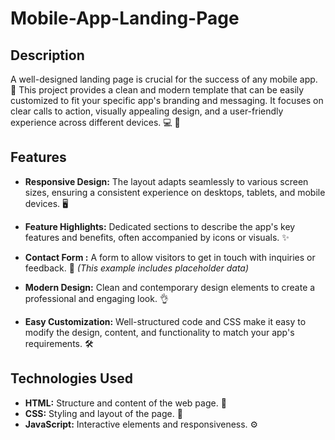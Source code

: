 # Mobile-App-Landing-Page

## Description

A well-designed landing page is crucial for the success of any mobile app. 🌟 This project provides a clean and modern template that can be easily customized to fit your specific app's branding and messaging. It focuses on clear calls to action, visually appealing design, and a user-friendly experience across different devices. 💻 📱 

## Features

- **Responsive Design:** The layout adapts seamlessly to various screen sizes, ensuring a consistent experience on desktops, tablets, and mobile devices. 🖥️

- **Feature Highlights:** Dedicated sections to describe the app's key features and benefits, often accompanied by icons or visuals. ✨

- **Contact Form :** A form to allow visitors to get in touch with inquiries or feedback. 📧 *(This example includes placeholder data)*

- **Modern Design:** Clean and contemporary design elements to create a professional and engaging look. 👌

- **Easy Customization:** Well-structured code and CSS make it easy to modify the design, content, and functionality to match your app's requirements. 🛠️

## Technologies Used

* **HTML:** Structure and content of the web page. 🧱
* **CSS:** Styling and layout of the page. 🎨
* **JavaScript:** Interactive elements and responsiveness. ⚙️
